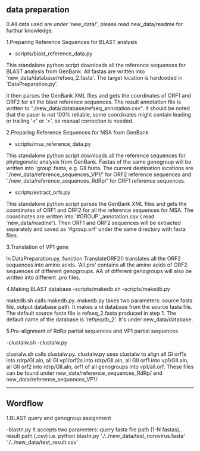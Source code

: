 ## data preparation

0.All data used are under 'new_data/', please read new_data/readme for furthur knowledge.

1.Preparing Reference Sequences for BLAST analysis

- scripts/blast_reference_data.py

This standalone python script downloads all the reference sequences for BLAST analysis from GenBank. All fastas are written into 'new_data/database/refseq_2.fasta'. The target location is hardcoded in 'DataPreparation.py'.

It then parses the GenBank XML files and gets the coordinates of ORF1 and ORF2 for all the blast reference sequences. The result annotation file is written to "./new_data/database/refseq_annotation.csv". It should be noted that the paser is not 100% reliable, some coordinates might contain leading or trailing '<' or '>', so manual correction is needed.
 

2.Preparing Reference Sequences for MSA from GenBank

- scripts/msa_reference_data.py

This standalone python script downloads all the reference sequences for phylogenetic analysis from GenBank. Fastas of the same genogroup will be written into 'group'.fasta, e.g. GII.fasta. The current destination locations are './new_data/reference_sequences_VP1/' for ORF2 reference sequences and './new_data/reference_sequences_RdRp/' for ORF1 reference sequences.

- scripts/extract_orfs.py

This standalone python script parses the GenBank XML files and gets the coordinates of ORF1 and ORF2 for all the reference sequences for MSA. The coordinates are written into '#GROUP'_annotation.csv ( read 'new_data/readme'). Then ORF1 and ORF2 sequences will be extracted separately and saved as '#group.orf' under the same directory with fasta files.


3.Translation of VP1 gene

In DataPreparation.py, function TranslateORF2() translates all the ORF2 sequences into amino acids. 'All.pro' contains all the amino acids of ORF2 sequences of different genogroups. AA of different genogroups will also be written into different .pro files.

4.Making BLAST database
-scripts/makedb.sh
-scripts/makedb.py

makedb.sh calls makedb.py. makedb.py takes two parameters: source fasta file, output database path. It makes a nt database from the source fasta file. The default source fasta file is refseq_2.fasta produced in step 1. The default name of the database is 'refseqdb_2'. It's under new_data/database.

5.Pre-alignment of RdRp partial sequences and VP1 partial sequences

-clustalw.sh
-clustalw.py

clustalw.sh calls clustalw.py. clustalw.py uses clustalw to align all GI orf1s into rdrp/GI.aln, all GI vp1/orf2s into rdrp/GII.aln, all GII orf1 into vp1/GII.aln, all GII orf2 into rdrp/GII.aln, orf1 of all genogroups into vp1/all.orf.
These files can be found under new_data/reference_sequences_RdRp/ and new_data/reference_sequences_VP1/

-------------
## Wordflow

1.BLAST query and genogroup assignment

-blastn.py
It accepts two parameters: query fasta file path (1-N fastas), result path (.csv)
i.e. python blastn.py './../new_data/test_norovirus.fasta' './../new_data/test_result.csv'
